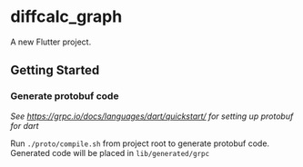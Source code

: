 # diffcalc_graph

A new Flutter project.

## Getting Started

### Generate protobuf code

_See https://grpc.io/docs/languages/dart/quickstart/ for setting up protobuf for dart_

Run `./proto/compile.sh` from project root to generate protobuf code.
Generated code will be placed in `lib/generated/grpc`